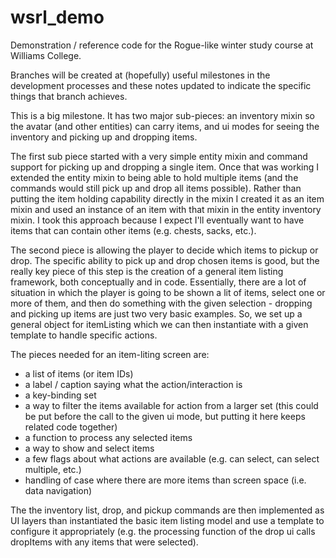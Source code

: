 # wsrl_demo
Demonstration / reference code for the Rogue-like winter study course at Williams College.

Branches will be created at (hopefully) useful milestones in the development processes and these notes updated to indicate the specific things that branch achieves.

This is a big milestone. It has two major sub-pieces: an inventory mixin so the avatar (and other entities) can carry items, and ui modes for seeing the inventory and picking up and dropping items. 

The first sub piece started with a very simple entity mixin and command support for picking up and dropping a single item. Once that was working I extended the entity mixin to being able to hold multiple items (and the commands would still pick up and drop all items possible). Rather than putting the item holding capability directly in the mixin I created it as an item mixin and used an instance of an item with that mixin in the entity inventory mixin. I took this approach because I expect I'll eventually want to have items that can contain other items (e.g. chests, sacks, etc.).

The second piece is allowing the player to decide which items to pickup or drop. The specific ability to pick up and drop chosen items is good, but the really key piece of this step is the creation of a general item listing framework, both conceptually and in code. Essentially, there are a lot of situation in which the player is going to be shown a lit of items, select one or more of them, and then do something with the given selection - dropping and picking up items are just two very basic examples. So, we set up a general object for itemListing which we can then instantiate with a given template to handle specific actions.

The pieces needed for an item-liting screen are:
* a list of items (or item IDs)
* a label / caption saying what the action/interaction is
* a key-binding set
* a way to filter the items available for action from a larger set (this could be put before the call to the given ui mode, but putting it here keeps related code together)
* a function to process any selected items
* a way to show and select items
* a few flags about what actions are available (e.g. can select, can select multiple, etc.)
* handling of case where there are more items than screen space (i.e. data navigation)
 
The the inventory list, drop, and pickup commands are then implemented as UI layers than instantiated the basic item listing model and use a template to configure it appropriately (e.g. the processing function of the drop ui calls dropItems with any items that were selected).
